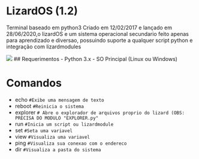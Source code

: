# LizardOS (1.2)
Terminal baseado em python3
Criado em 12/02/2017 e lançado em 28/06/2020,o lizardOS e um sistema operacional secundario feito apenas para aprendizado e diversao, possuindo suporte a qualquer script python e integração com lizardmodules

<img src="https://png.pngtree.com/png-vector/20191113/ourlarge/pngtree-lizard-icon-cartoon-style-png-image_1967363.jpg">
## Requerimentos
- Python 3.x
- SO Principal (Linux ou Windows)

# Comandos

- echo ``#Exibe uma mensagem de texto``
- reboot ``#Reinicia o sistema ``
- explorer ``# Abre o explorador de arquivos proprio do lizard (OBS: PRECISA DO MODULO "EXPLORER.py"``
- run ``#Inicia um script ou lizardmodule ``
- set ``#Seta uma variavel ``
- view ``#Visualiza uma variavel ``
- ping ``#Visualiza sua conexao com o endereco ``
- dir ``#Visualiza a pasta do sistema ``
